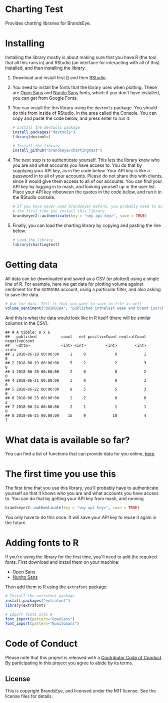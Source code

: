 
<!-- README.md is generated from README.Rmd. Please edit that file -->
Charting Test
=============

Provides charting libraries for BrandsEye.

Installing
==========

Installing the library mostly is about making sure that you have R (the tool that all this runs in) and RStudio (an interface for interacting with all of this) installed, and then installing the library.

1.  Download and install first [R](https://cran.rstudio.com/) and then [RStudio](https://www.rstudio.com/products/rstudio/download/) .

2.  You need to install the fonts that the library uses when plotting. These are [Open Sans](https://fonts.google.com/specimen/Open+Sans) and [Nunito Sans](https://fonts.google.com/specimen/Nunito+Sans) fonts, which if you don't have installed, you can get from Google Fonts.

3.  You can install the this library using the `devtools` package. You should do this from inside of RStudio, in the area called the Console. You can copy and paste the code below, and press enter to run it:

    ``` r
    # Install the devtools package
    install.packages("devtools")
    library(devtools)

    # Install the library
    install_github("brandseye/chartingtest")
    ```

4.  The next step is to authenticate yourself. This lets the library know who you are and what accounts you have access to. You do that by supplying your API key, as in the code below. Your API key is like a password in to all of your accounts. Please do not share this with clients, since it would give them access to all of our accounts. You can find your API key by logging in to mash, and looking yourself up in the user list. Place your API key inbetween the quotes in the code below, and run it in the RStudio console.

    ``` r
    # If you have never used brandseyer before, you probably need to authenticate
    # the first time you install this library. 
    brandseyer2::authenticate(key = "<my api key>", save = TRUE)
    ```

5.  Finally, you can load the charting library by copying and pasting the line below.

    ``` r
    # Load the library
    library(chartingtest)
    ```

Getting data
============

All data can be downloaded and saved as a CSV (or plotted) using a single line of R. For example, here we get data for plotting volume against sentiment for the `QUIR01BA` account, using a particular filter, and also asking to save the data.

``` r
# Ask for data. Tell it that you want to save to file as well
volume_sentiment("QUIR01BA", "published inthelast week and brand isorchildof 10006", save = TRUE)
```

And this is what the data would look like in R itself (there will be similar columns in the CSV).

    ## # A tibble: 8 x 6
    ##   published           count   net positiveCount neutralCount negativeCount
    ##   <dttm>              <int> <int>         <int>        <int>         <int>
    ## 1 2018-06-18 00:00:00     1     0             0            1             0
    ## 2 2018-06-19 00:00:00     5     2             2            3             0
    ## 3 2018-06-20 00:00:00     2     0             0            2             0
    ## 4 2018-06-21 00:00:00     3     0             0            3             0
    ## 5 2018-06-22 00:00:00     8     5             5            3             0
    ## 6 2018-06-23 00:00:00     2    -2             0            0             2
    ## 7 2018-06-24 00:00:00     2     1             1            1             0
    ## 8 2018-06-25 00:00:00    15     9            10            4             1

What data is available so far?
==============================

You can find a list of functions that can provide data for you online, [here](reference/index.html).

The first time you use this
===========================

The first time that you use this library, you'll probably have to authenticate yourself so that it knows who you are and what accounts you have access to. You can do that by getting your API key from mash, and running

``` r
brandseyer2::authenticate(key = "<my api key>", save = TRUE)
```

You only have to do this once. It will save your API key to reuse it again in the future.

Adding fonts to R
=================

If you're using the library for the first time, you'll need to add the required fonts. First download and install them on your machine:

-   [Open Sans](https://fonts.google.com/specimen/Open+Sans)
-   [Nunito Sans](https://fonts.google.com/specimen/Nunito+Sans)

Then add them to R using the `extrafont` package:

``` r
# Install the extrafont package
install.packages("extrafont")
library(extrafont)

# Import fonts into R
font_import(pattern="OpenSans")
font_import(pattern="NunitoSans")
```

Code of Conduct
===============

Please note that this project is released with a [Contributor Code of Conduct](CODE_OF_CONDUCT.md). By participating in this project you agree to abide by its terms.

License
-------

This is copyright BrandsEye, and licensed under the MIT license. See the license files for details.

